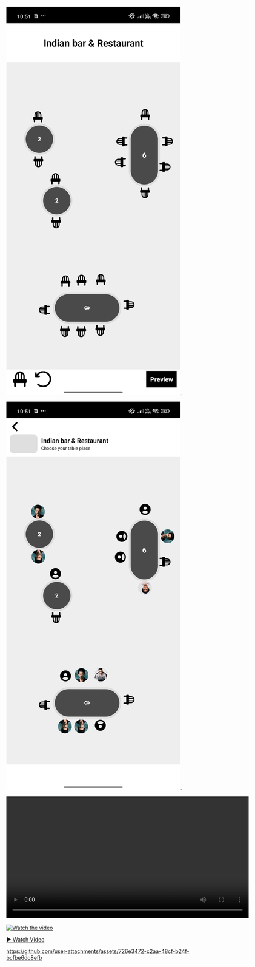 
![Screenshot_20250916_225141](https://github.com/rahul0007/AndroidTask/blob/077fbd4c59438929b21ea748244c9e968fed4c0d/Screenshot_20250916_225141.png).

![Screenshot_20250916_225159](https://github.com/rahul0007/AndroidTask/blob/077fbd4c59438929b21ea748244c9e968fed4c0d/Screenshot_20250916_225159.png).

<video src="https://github.com/rahul0007/AndroidTask/raw/077fbd4c59438929b21ea748244c9e968fed4c0d/WhatsApp%20Video%202025-09-16%20at%2010.56.17%20PM.mp4"
       controls
       width="640">
  Your browser does not support the video tag.
</video>

[![Watch the video](https://raw.githubusercontent.com/rahul0007/AndroidTask/main/thumbnail.jpg)](https://github.com/rahul0007/AndroidTask/raw/077fbd4c59438929b21ea748244c9e968fed4c0d/WhatsApp%20Video%202025-09-16%20at%2010.56.17%20PM.mp4)


[▶ Watch Video](https://github.com/rahul0007/AndroidTask/raw/077fbd4c59438929b21ea748244c9e968fed4c0d/WhatsApp%20Video%202025-09-16%20at%2010.56.17%20PM.mp4)







https://github.com/user-attachments/assets/726e3472-c2aa-48cf-b24f-bcfbe6dc8efb

